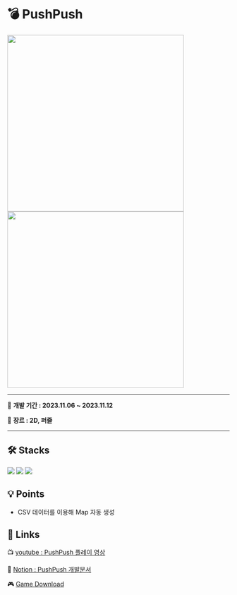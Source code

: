 # 💣 PushPush
<div>
 <img width="400" src="https://github.com/LeeYuJoung/PushPush/blob/main/Intro_Image.png">
 <img width="400" src="https://github.com/LeeYuJoung/PushPush/blob/main/InGame_Image.png">
</div>

*** 
📅 **개발 기간 : 2023.11.06 ~ 2023.11.12**
 
📌 **장르 : 2D, 퍼즐**
***

## 🛠 Stacks
![](https://img.shields.io/badge/Android-3DDC84?style=for-the-badge&logo=android&logoColor=white)
![](https://img.shields.io/badge/Unity-100000?style=for-the-badge&logo=unity&logoColor=white) 
![](https://img.shields.io/badge/C%23-239120?style=for-the-badge&logo=c-sharp&logoColor=white)

## 💡 Points
+ CSV 데이터를 이용해 Map 자동 생성

## 🔗 Links
 📺 [youtube : PushPush 플레이 영상](https://youtu.be/vyaC35kTcs4)
 
 📒 [Notion : PushPush 개발문서](https://www.notion.so/Push-Push-fb7477bac71b4221939b9c5b208dd6be)

 🎮 [Game Download](https://drive.google.com/file/d/1o_7P9BoSq5fyahICUF3JEp_4D_hkg6Q5/view?usp=sharing)
